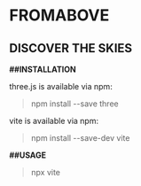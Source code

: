 # FROMABOVE
## DISCOVER THE SKIES

**##INSTALLATION**

three.js is available via npm:

> npm install --save three


vite is available via npm:

> npm install --save-dev vite


**##USAGE**

>npx vite








